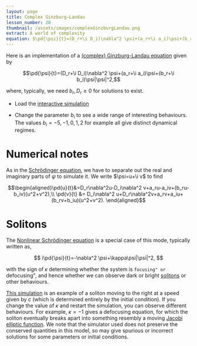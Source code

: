 ```yaml
---
layout: page
title: Complex Ginzburg–Landau
lesson_number: 20
thumbnail: /assets/images/complexGinzburgLandau.png
extract: A world of complexity
equation: $\pd{\psi}{t}=(D_r+\i D_i)\nabla^2 \psi+(a_r+\i a_i)\psi+(b_r+\i b_i)\psi|\psi|^2$
---
```

Here is an implementation of a [(complex) Ginzburg-Landau equation](https://arxiv.org/abs/cond-mat/0106115) given by

$$\pd{\psi}{t}=(D_r+\i D_i)\nabla^2 \psi+(a_r+\i a_i)\psi+(b_r+\i b_i)\psi|\psi|^2,$$

where, typically, we need $b_r,D_r \geq 0$ for solutions to exist.

* Load the [interactive simulation](/sim/?preset=complexGinzburgLandau) 

* Change the parameter $b_i$ to see a wide range of interesting behaviours. The values $b_i=-5, -1, 0, 1, 2$ for example all give distinct dynamical regimes.

# Numerical notes

As in the [Schrödinger equation](/basic-pdes/stabilised-schrodinger), we have to separate out the real and imaginary parts of $\psi$ to simulate it. We write $\psi=u+\i v$ to find

$$\begin{aligned}\pd{u}{t}&=D_r\nabla^2u-D_i\nabla^2 v+a_ru-a_iv+(b_ru-b_iv)(u^2+v^2),\\ 
\pd{v}{t} &= D_i\nabla^2 u+D_r\nabla^2v+a_rv+a_iu+(b_rv+b_iu)(u^2+v^2).
\end{aligned}$$

# Solitons 

The [Nonlinear Schrödinger equation](https://en.wikipedia.org/wiki/Nonlinear_Schr%C3%B6dinger_equation) is a special case of this mode, typically written as,

$$
i\pd{\psi}{t}=-\nabla^2 \psi+\kappa\psi|\psi|^2,
$$

with the sign of $\kappa$ determining whether the system is ``focusing" or ``defocusing", and hence whether we can observe dark or bright [solitons](https://en.wikipedia.org/wiki/Soliton) or other behaviours.

[This simulation](/sim/?preset=NonlinearSchrodingerSoliton) is an example of a soliton moving to the right at a speed given by $c$ (which is determined entirely by the initial condition). If you change the value of $\kappa$ and restart the simulation, you can observe different behaviours. For example, $\kappa=-1$ gives a defocusing equation, for which the soliton eventually breaks apart into something resembly a moving [Jacobi elliptic function](https://en.wikipedia.org/wiki/Jacobi_elliptic_functions). We note that the simulator used does not preserve the conserved quantities in this model, so may give spurious or incorrect solutions for some parameters or initial conditions.
